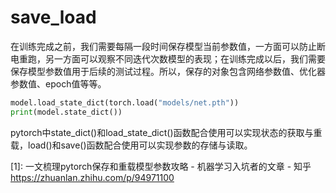 # save_load

在训练完成之前，我们需要每隔一段时间保存模型当前参数值，一方面可以防止断电重跑，另一方面可以观察不同迭代次数模型的表现；在训练完成以后，我们需要保存模型参数值用于后续的测试过程。所以，保存的对象包含网络参数值、优化器参数值、epoch值等等。

```py
model.load_state_dict(torch.load("models/net.pth"))
print(model.state_dict())
```

pytorch中state_dict()和load_state_dict()函数配合使用可以实现状态的获取与重载，load()和save()函数配合使用可以实现参数的存储与读取。

[1]: 一文梳理pytorch保存和重载模型参数攻略 - 机器学习入坑者的文章 - 知乎 https://zhuanlan.zhihu.com/p/94971100

